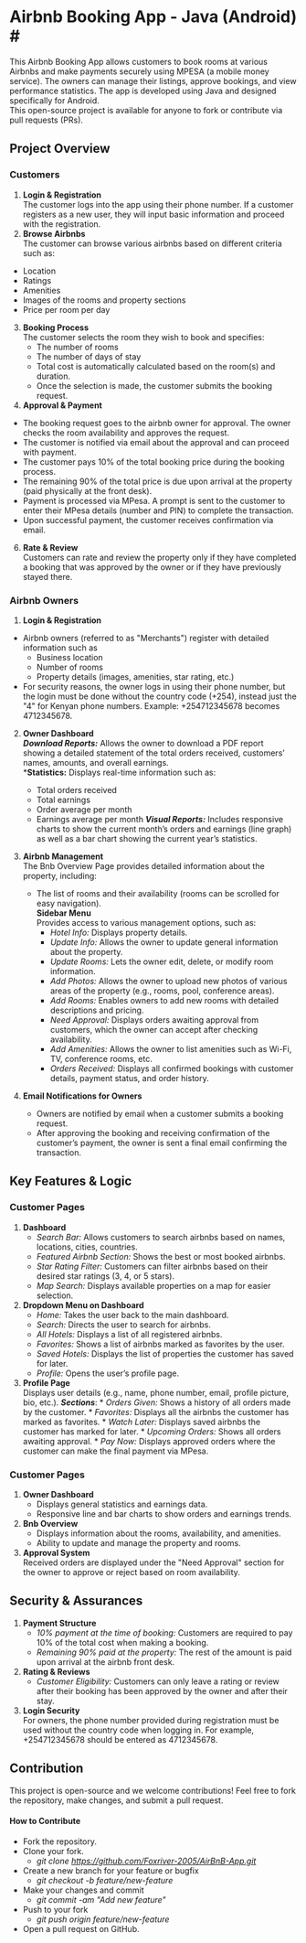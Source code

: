 # Airbnb Booking App - Java (Android) # <br>
This Airbnb Booking App allows customers to book rooms at various Airbnbs and make payments securely using MPESA 
(a mobile money service). The owners can manage their listings, approve bookings, and view performance statistics. 
The app is developed using Java and designed specifically for Android. <br>
This open-source project is available for anyone to fork or contribute via pull requests (PRs).
## Project Overview ##
### Customers ###
1. **Login & Registration** <br>
    The customer logs into the app using their phone number. If a customer registers as a new user, they will input basic information and proceed with the registration.
2. **Browse Airbnbs** <br>
  The customer can browse various airbnbs based on different criteria such as:
  * Location
  * Ratings
  * Amenities
  * Images of the rooms and property sections
  * Price per room per day
3. **Booking Process** <br>
  The customer selects the room they wish to book and specifies:
    * The number of rooms
    * The number of days of stay
    * Total cost is automatically calculated based on the room(s) and duration.
    * Once the selection is made, the customer submits the booking request.
5. **Approval & Payment** <br>
  * The booking request goes to the airbnb owner for approval. The owner checks the room availability and approves the request.
  * The customer is notified via email about the approval and can proceed with payment.
  * The customer pays 10% of the total booking price during the booking process.
  * The remaining 90% of the total price is due upon arrival at the property (paid physically at the front desk).
  * Payment is processed via MPesa. A prompt is sent to the customer to enter their MPesa details (number and PIN) to complete the transaction.
  * Upon successful payment, the customer receives confirmation via email.
6. **Rate & Review** <br>
  Customers can rate and review the property only if they have completed a booking that was approved by the owner or if they have previously stayed there.

### Airbnb Owners ###
1. **Login & Registration**
* Airbnb owners (referred to as "Merchants") register with detailed information such as
  * Business location
  * Number of rooms
  * Property details (images, amenities, star rating, etc.)
* For security reasons, the owner logs in using their phone number, but the login must be done without the country code (+254), instead just the "4" for Kenyan phone numbers. Example: +254712345678 becomes 4712345678.
2. **Owner Dashboard** <br>
  ***Download Reports:*** Allows the owner to download a PDF report showing a detailed statement of the total orders received, customers’ names, amounts, and overall earnings. <br>
  ***Statistics:** Displays real-time information such as:
      * Total orders received
      * Total earnings
      * Order average per month
      * Earnings average per month
  ***Visual Reports:*** Includes responsive charts to show the current month’s orders and earnings (line graph) as well as a bar chart showing the current year’s statistics.

3. **Airbnb Management** <br>
    The Bnb Overview Page provides detailed information about the property, including: <br>
    * The list of rooms and their availability (rooms can be scrolled for easy navigation). <br>
   **Sidebar Menu** <br>
        Provides access to various management options, such as: <br>
        * *Hotel Info:* Displays property details.
        * *Update Info:* Allows the owner to update general information about the property.
        * *Update Rooms:* Lets the owner edit, delete, or modify room information.
        * *Add Photos:* Allows the owner to upload new photos of various areas of the property (e.g., rooms, pool, conference areas).
        * *Add Rooms:* Enables owners to add new rooms with detailed descriptions and pricing.
        * *Need Approval:* Displays orders awaiting approval from customers, which the owner can accept after checking availability.
        * *Add Amenities:* Allows the owner to list amenities such as Wi-Fi, TV, conference rooms, etc.
        * *Orders Received:* Displays all confirmed bookings with customer details, payment status, and order history.
5. **Email Notifications for Owners** <br>
    * Owners are notified by email when a customer submits a booking request.
    * After approving the booking and receiving confirmation of the customer’s payment, the owner is sent a final email confirming the transaction.

## Key Features & Logic ##
### Customer Pages ###
1. **Dashboard**
    * *Search Bar:* Allows customers to search airbnbs based on names, locations, cities, countries.
    * *Featured Airbnb Section:* Shows the best or most booked airbnbs.
    * *Star Rating Filter:* Customers can filter airbnbs based on their desired star ratings (3, 4, or 5 stars).
    * *Map Search:* Displays available properties on a map for easier selection.
2. **Dropdown Menu on Dashboard**
    * *Home:* Takes the user back to the main dashboard.
    * *Search:* Directs the user to search for airbnbs.
    * *All Hotels:* Displays a list of all registered airbnbs.
    * *Favorites:* Shows a list of airbnbs marked as favorites by the user.
    * *Saved Hotels:* Displays the list of properties the customer has saved for later.
    * *Profile:* Opens the user’s profile page.
3. **Profile Page** <br>
    Displays user details (e.g., name, phone number, email, profile picture, bio, etc.).
    ***Sections***:
        * *Orders Given:* Shows a history of all orders made by the customer.
        * *Favorites:* Displays all the airbnbs the customer has marked as favorites.
        * *Watch Later:* Displays saved airbnbs the customer has marked for later.
        * *Upcoming Orders:* Shows all orders awaiting approval.
        * *Pay Now:* Displays approved orders where the customer can make the final payment via MPesa.

### Customer Pages ###
1. **Owner Dashboard**
    * Displays general statistics and earnings data.
    * Responsive line and bar charts to show orders and earnings trends.
2. **Bnb Overview**
    * Displays information about the rooms, availability, and amenities.
    * Ability to update and manage the property and rooms.
3. **Approval System** <br>
    Received orders are displayed under the "Need Approval" section for the owner to approve or reject based on room availability.
## Security & Assurances ##
1. **Payment Structure**
    * *10% payment at the time of booking:* Customers are required to pay 10% of the total cost when making a booking.
    * *Remaining 90% paid at the property:* The rest of the amount is paid upon arrival at the airbnb front desk.
2. **Rating & Reviews**
    * *Customer Eligibility:* Customers can only leave a rating or review after their booking has been approved by the owner and after their stay.
3. **Login Security** <br>
For owners, the phone number provided during registration must be used without the country code when logging in. For example, +254712345678 should be entered as 4712345678.

## Contribution ##
This project is open-source and we welcome contributions! Feel free to fork the repository, make changes, and submit a pull request.
#### How to Contribute ####
* Fork the repository.
* Clone your fork.
   * *git clone https://github.com/Foxriver-2005/AirBnB-App.git* 
* Create a new branch for your feature or bugfix
    * *git checkout -b feature/new-feature*
* Make your changes and commit
    * *git commit -am "Add new feature"*
* Push to your fork
    * *git push origin feature/new-feature*
* Open a pull request on GitHub.
